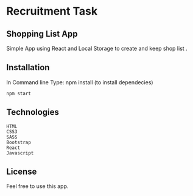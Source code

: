 # Recruitment Task

## Shopping List App

Simple App using React and Local Storage to create and keep shop list .

## Installation

In Command line Type: npm install (to install dependecies)

```
npm start
```

## Technologies

```
HTML
CSS3
SASS
Bootstrap
React
Javascript
```



## License
Feel free to use this app.
